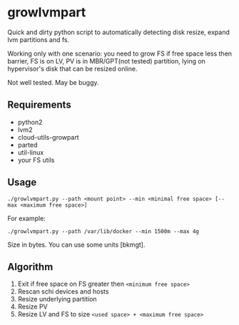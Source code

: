 # growlvmpart
Quick and dirty python script to automatically detecting disk resize, expand lvm partitions and fs.

Working only with one scenario: you need to grow FS if free space less then barrier, FS is on LV, PV is in MBR/GPT(not tested) partition, lying on hypervisor's disk that can be resized online.

Not well tested. May be buggy.

## Requirements
* python2
* lvm2
* cloud-utils-growpart
* parted
* util-linux
* your FS utils

## Usage

```
./growlvmpart.py --path <mount point> --min <minimal free space> [--max <maximum free space>]
```
For example:
```
./growlvmpart.py --path /var/lib/docker --min 1500m --max 4g
```
Size in bytes. You can use some units [bkmgt].

## Algorithm
1. Exit if free space on FS greater then ```<minimum free space>```
2. Rescan schi devices and hosts
3. Resize underlying partition
4. Resize PV
5. Resize LV and FS to size ```<used space> + <maximum free space>```
